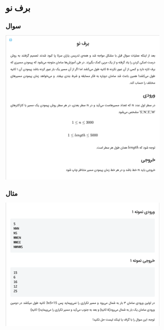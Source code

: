 # برف نو


## سوال
![github-octocat](https://github.com/MmahdiM79/AUT-DS-fall99-solutions/blob/main/3nd%20series/question2_(برف%20نو)/questionPic_(برف%20نو).png)


## مثال
![github-octocat](https://github.com/MmahdiM79/AUT-DS-fall99-solutions/blob/main/3nd%20series/question2_(برف%20نو)/testCases_(برف%20نو).png)
